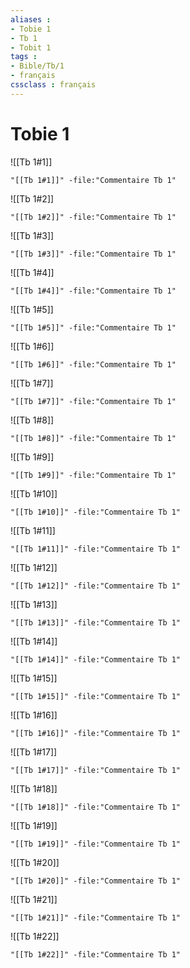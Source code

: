 ```yaml
---
aliases : 
- Tobie 1
- Tb 1
- Tobit 1
tags : 
- Bible/Tb/1
- français
cssclass : français
---
```


# Tobie 1

![[Tb 1#1]]

```query
"[[Tb 1#1]]" -file:"Commentaire Tb 1"
```

![[Tb 1#2]]

```query
"[[Tb 1#2]]" -file:"Commentaire Tb 1"
```

![[Tb 1#3]]

```query
"[[Tb 1#3]]" -file:"Commentaire Tb 1"
```

![[Tb 1#4]]

```query
"[[Tb 1#4]]" -file:"Commentaire Tb 1"
```

![[Tb 1#5]]

```query
"[[Tb 1#5]]" -file:"Commentaire Tb 1"
```

![[Tb 1#6]]

```query
"[[Tb 1#6]]" -file:"Commentaire Tb 1"
```

![[Tb 1#7]]

```query
"[[Tb 1#7]]" -file:"Commentaire Tb 1"
```

![[Tb 1#8]]

```query
"[[Tb 1#8]]" -file:"Commentaire Tb 1"
```

![[Tb 1#9]]

```query
"[[Tb 1#9]]" -file:"Commentaire Tb 1"
```

![[Tb 1#10]]

```query
"[[Tb 1#10]]" -file:"Commentaire Tb 1"
```

![[Tb 1#11]]

```query
"[[Tb 1#11]]" -file:"Commentaire Tb 1"
```

![[Tb 1#12]]

```query
"[[Tb 1#12]]" -file:"Commentaire Tb 1"
```

![[Tb 1#13]]

```query
"[[Tb 1#13]]" -file:"Commentaire Tb 1"
```

![[Tb 1#14]]

```query
"[[Tb 1#14]]" -file:"Commentaire Tb 1"
```

![[Tb 1#15]]

```query
"[[Tb 1#15]]" -file:"Commentaire Tb 1"
```

![[Tb 1#16]]

```query
"[[Tb 1#16]]" -file:"Commentaire Tb 1"
```

![[Tb 1#17]]

```query
"[[Tb 1#17]]" -file:"Commentaire Tb 1"
```

![[Tb 1#18]]

```query
"[[Tb 1#18]]" -file:"Commentaire Tb 1"
```

![[Tb 1#19]]

```query
"[[Tb 1#19]]" -file:"Commentaire Tb 1"
```

![[Tb 1#20]]

```query
"[[Tb 1#20]]" -file:"Commentaire Tb 1"
```

![[Tb 1#21]]

```query
"[[Tb 1#21]]" -file:"Commentaire Tb 1"
```

![[Tb 1#22]]

```query
"[[Tb 1#22]]" -file:"Commentaire Tb 1"
```


